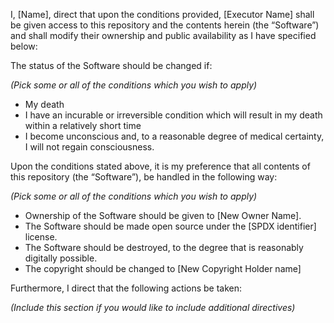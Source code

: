 I, [Name], direct that upon the conditions provided, [Executor Name] shall be given access to this repository and the contents herein (the “Software”) and shall modify their ownership and public availability as I have specified below:

The status of the Software should be changed if:

*(Pick some or all of the conditions which you wish to apply)*

- My death
- I have an incurable or irreversible condition which will result in my death within a relatively short time
- I become unconscious and, to a reasonable degree of medical certainty, I will not regain consciousness.

Upon the conditions stated above, it is my preference that all contents of this repository (the “Software”), be handled in the following way:

*(Pick some or all of the conditions which you wish to apply)*

- Ownership of the Software should be given to [New Owner Name].
- The Software should be made open source under the [SPDX identifier] license.
- The Software should be destroyed, to the degree that is reasonably digitally possible.
- The copyright should be changed to [New Copyright Holder name]

Furthermore, I direct that the following actions be taken:

*(Include this section if you would like to include additional directives)*
